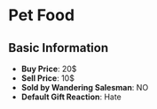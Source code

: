 # Pet Food

## Basic Information

- **Buy Price**: 20$
- **Sell Price**: 10$
- **Sold by Wandering Salesman**: NO
- **Default Gift Reaction**: Hate
